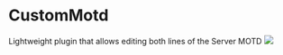 # CustomMotd
Lightweight plugin that allows editing both lines of the Server MOTD
![](https://i.imgur.com/G8DCMLt.png)
